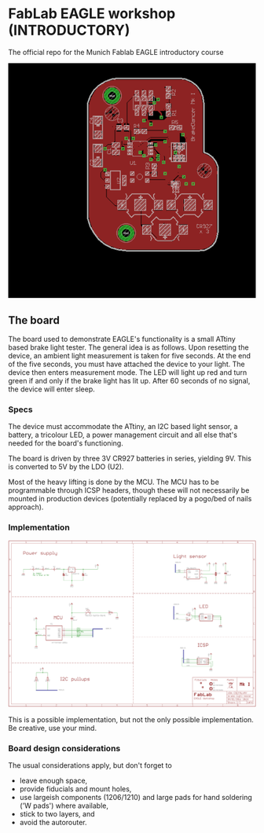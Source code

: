 # FabLab EAGLE workshop (INTRODUCTORY)
The official repo for the Munich Fablab EAGLE introductory course 

![Board topside](https://raw.githubusercontent.com/chrisvoncsefalvay/fablab-eagle-workshop-INT/master/top.png)

## The board
The board used to demonstrate EAGLE's functionality is a small ATtiny based brake light tester. The general idea is as follows. Upon resetting the device, an ambient light measurement is taken for five seconds. At the end of the five seconds, you must have attached the device to your light. The device then enters measurement mode. The LED will light up red and turn green if and only if the brake light has lit up. After 60 seconds of no signal, the device will enter sleep. 

### Specs
The device must accommodate the ATtiny, an I2C based light sensor, a battery, a tricolour LED, a power management circuit and all else that's needed for the board's functioning.

The board is driven by three 3V CR927 batteries in series, yielding 9V. This is converted to 5V by the LDO (U2).

Most of the heavy lifting is done by the MCU. The MCU has to be programmable through ICSP headers, though these will not necessarily be mounted in production devices (potentially replaced by a pogo/bed of nails approach).

### Implementation

![Schematic](https://raw.githubusercontent.com/chrisvoncsefalvay/fablab-eagle-workshop-INT/master/schematic.png)

This is a possible implementation, but not the only possible implementation. Be creative, use your mind.

### Board design considerations
The usual considerations apply, but don't forget to
- leave enough space,
- provide fiducials and mount holes,
- use largeish components (1206/1210) and large pads for hand soldering ('W pads') where available,
- stick to two layers, and
- avoid the autorouter.
